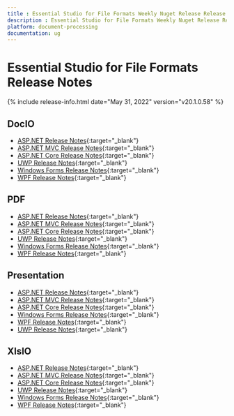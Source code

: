 ```yaml
---
title : Essential Studio for File Formats Weekly Nuget Release Release Notes  
description : Essential Studio for File Formats Weekly Nuget Release Release Notes  
platform: document-processing
documentation: ug
---
```


# Essential Studio for File Formats  Release Notes  

{% include release-info.html date="May 31, 2022" version="v20.1.0.58" %} 

## DocIO

* [ASP.NET Release Notes](/aspnet/release-notes/v20.1.0.58#docio){:target="_blank"}
* [ASP.NET MVC Release Notes](/aspnetmvc/release-notes/v20.1.0.58#docio){:target="_blank"}
* [ASP.NET Core Release Notes](/aspnet-core/release-notes/v20.1.0.58#docio){:target="_blank"}
* [UWP Release Notes](/uwp/release-notes/v20.1.0.58#docio){:target="_blank"}
* [Windows Forms Release Notes](/windowsforms/release-notes/v20.1.0.58#docio){:target="_blank"}
* [WPF Release Notes](/wpf/release-notes/v20.1.0.58#docio){:target="_blank"}


## PDF

* [ASP.NET Release Notes](/aspnet/release-notes/v20.1.0.58#pdf){:target="_blank"}
* [ASP.NET MVC Release Notes](/aspnetmvc/release-notes/v20.1.0.58#pdf){:target="_blank"}
* [ASP.NET Core Release Notes](/aspnet-core/release-notes/v20.1.0.58#pdf){:target="_blank"}
* [UWP Release Notes](/uwp/release-notes/v20.1.0.58#pdf){:target="_blank"}
* [Windows Forms Release Notes](/windowsforms/release-notes/v20.1.0.58#pdf){:target="_blank"}
* [WPF Release Notes](/wpf/release-notes/v20.1.0.58#pdf){:target="_blank"}


## Presentation

* [ASP.NET Release Notes](/aspnet/release-notes/v20.1.0.58#presentation){:target="_blank"}
* [ASP.NET MVC Release Notes](/aspnetmvc/release-notes/v20.1.0.58#presentation){:target="_blank"}
* [ASP.NET Core Release Notes](/aspnet-core/release-notes/v20.1.0.58#presentation){:target="_blank"}
* [Windows Forms Release Notes](/windowsforms/release-notes/v20.1.0.58#presentation){:target="_blank"}
* [WPF Release Notes](/wpf/release-notes/v20.1.0.58#presentation){:target="_blank"}
* [UWP Release Notes](/uwp/release-notes/v20.1.0.58#presentation){:target="_blank"}


## XlsIO

* [ASP.NET Release Notes](/aspnet/release-notes/v20.1.0.58#xlsio){:target="_blank"}
* [ASP.NET MVC Release Notes](/aspnetmvc/release-notes/v20.1.0.58#xlsio){:target="_blank"}
* [ASP.NET Core Release Notes](/aspnet-core/release-notes/v20.1.0.58#xlsio){:target="_blank"}
* [UWP Release Notes](/uwp/release-notes/v20.1.0.58#xlsio){:target="_blank"}
* [Windows Forms Release Notes](/windowsforms/release-notes/v20.1.0.58#xlsio){:target="_blank"}
* [WPF Release Notes](/wpf/release-notes/v20.1.0.58#xlsio){:target="_blank"}